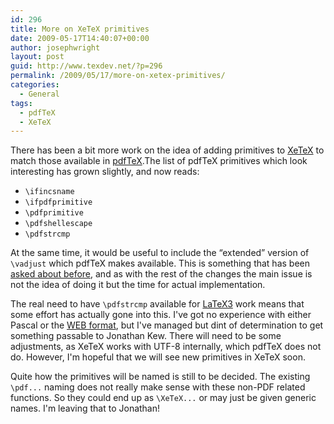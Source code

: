 ```yaml
---
id: 296
title: More on XeTeX primitives
date: 2009-05-17T14:40:07+00:00
author: josephwright
layout: post
guid: http://www.texdev.net/?p=296
permalink: /2009/05/17/more-on-xetex-primitives/
categories:
  - General
tags:
  - pdfTeX
  - XeTeX
---
```

There has been a bit more work on the idea of adding primitives to [XeTeX](https://tug.org/xetex/) to match those available in [pdfTeX](http://www.pdftex.org).The list of pdfTeX primitives which look interesting has grown slightly, and now reads:

- `\ifincsname`
- `\ifpdfprimitive`
- `\pdfprimitive`
- `\pdfshellescape`
- `\pdfstrcmp`

At the same time, it would be useful to include the “extended” version of `\vadjust` which pdfTeX makes available. This is something that has been [asked about before](https://tug.org/pipermail/xetex/2008-August/010720.html), and as with the rest of the changes the main issue is not the idea of doing it but the time for actual implementation.

The real need to have `\pdfstrcmp` available for [LaTeX3](https://www.latex-project.org/latex3.html) work means that some effort has actually gone into this. I've got no experience with either Pascal or the [WEB format](http://sunburn.stanford.edu/~knuth/cweb.html), but I've managed but dint of determination to get something passable to Jonathan Kew. There will need to be some adjustments, as XeTeX works with UTF-8 internally, which pdfTeX does not do. However, I'm hopeful that we will see new primitives in XeTeX soon.

Quite how the primitives will be named is still to be decided. The existing `\pdf...` naming does not really make sense with these non-PDF related functions. So they could end up as  `\XeTeX...` or may just be given generic names. I'm leaving that to Jonathan!

